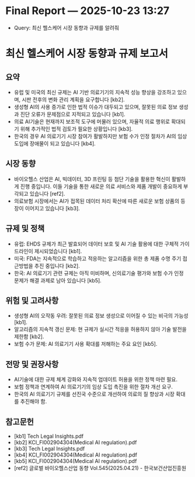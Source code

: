 # Final Report — 2025-10-23 13:27
- Query: 최신 헬스케어 시장 동향과 규제를 알려줘

# 최신 헬스케어 시장 동향과 규제 보고서

## 요약
- 유럽 및 미국의 최신 규제는 AI 기반 의료기기의 지속적 성능 향상을 강조하고 있으며, 시판 전후의 변화 관리 계획을 요구합니다 [kb2].
- 생성형 AI의 사용 증가로 인한 법적 이슈가 대두되고 있으며, 잘못된 의료 정보 생성과 진단 오류가 문제점으로 지적되고 있습니다 [kb1].
- 의료 AI기술은 현재까지 보조적 도구에 머물러 있으며, 자율적 의료 행위로 확대되기 위해 추가적인 법적 검토가 필요한 상황입니다 [kb3].
- 한국의 경우 AI 의료기기 시장 참여가 활발하지만 보험 수가 인정 절차가 AI의 임상 도입에 장애물이 되고 있습니다 [kb4].
  
## 시장 동향
- 바이오헬스 산업은 AI, 빅데이터, 3D 프린팅 등 첨단 기술을 활용한 혁신이 활발하게 진행 중입니다. 이들 기술을 통한 새로운 의료 서비스와 제품 개발이 중요하게 부각되고 있습니다 [ref2].
- 의료보험 시장에서는 AI가 접목된 데이터 처리 확산에 따른 새로운 보험 상품의 등장이 이어지고 있습니다 [kb3].

## 규제 및 정책
- 유럽: EHDS 규제가 최근 발효되어 데이터 보호 및 AI 기술 활용에 대한 구체적 가이드라인이 제시되었습니다 [kb1].
- 미국: FDA는 지속적으로 학습하고 적응하는 알고리즘을 위한 총 제품 수명 주기 접근방법을 추진 중입니다 [kb2].
- 한국: AI 의료기기 관련 규제는 아직 미비하며, 신의료기술 평가와 보험 수가 인정 문제가 해결 과제로 남아 있습니다 [kb5].

## 위험 및 고려사항
- 생성형 AI의 오작동 우려: 잘못된 의료 정보 생성으로 이어질 수 있는 비극의 가능성 [kb1].
- 알고리즘의 지속적 갱신 문제: 현 규제가 실시간 적응을 허용하지 않아 기술 발전을 제한함 [kb2].
- 보험 수가 문제: AI 의료기기 사용 확대를 저해하는 주요 요인 [kb5].

## 전망 및 권장사항
- AI기술에 대한 규제 체계 강화와 지속적 업데이트 허용을 위한 정책 마련 필요.
- 보험 정책과 연계하여 AI 의료기기의 임상 도입 촉진을 위한 절차 개선 요구.
- 한국의 AI 의료기기 규제를 선진국 수준으로 개선하여 의료의 질 향상과 시장 확대를 추진해야 함.

## 참고문헌
- [kb1] Tech Legal Insights.pdf
- [kb2] KCI_FI002904304(Medical AI regulation).pdf
- [kb3] Tech Legal Insights.pdf
- [kb4] KCI_FI002904304(Medical AI regulation).pdf
- [kb5] KCI_FI002904304(Medical AI regulation).pdf
- [ref2] 글로벌 바이오헬스산업 동향 Vol.545(2025.04.21) - 한국보건산업진흥원